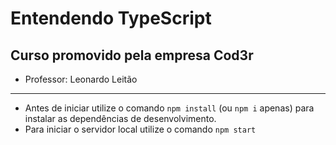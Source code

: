 # Entendendo TypeScript

## Curso promovido pela empresa Cod3r

- Professor: Leonardo Leitão

---

- Antes de iniciar utilize o comando `npm install` (ou `npm i` apenas) para instalar as dependências de desenvolvimento.
- Para iniciar o servidor local utilize o comando `npm start`
